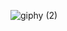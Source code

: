 

![giphy (2)](https://user-images.githubusercontent.com/30172661/206821430-67e2c57a-9a8a-4ca0-933d-74dc3d5cc639.gif)

<!---
aarohi-joshi/aarohi-joshi is a ✨ special ✨ repository because its `README.md` (this file) appears on your GitHub profile.
You can click the Preview link to take a look at your changes.
--->
